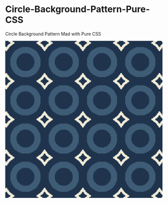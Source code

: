 # Circle-Background-Pattern-Pure-CSS
Circle Background Pattern Mad with Pure CSS

                                                                                                                         
<img width="500" alt="circle-background" src="https://raw.githubusercontent.com/codebyjustin/Circle-Background-Pattern-Pure-CSS/master/circle.png">
                                                                                                              
